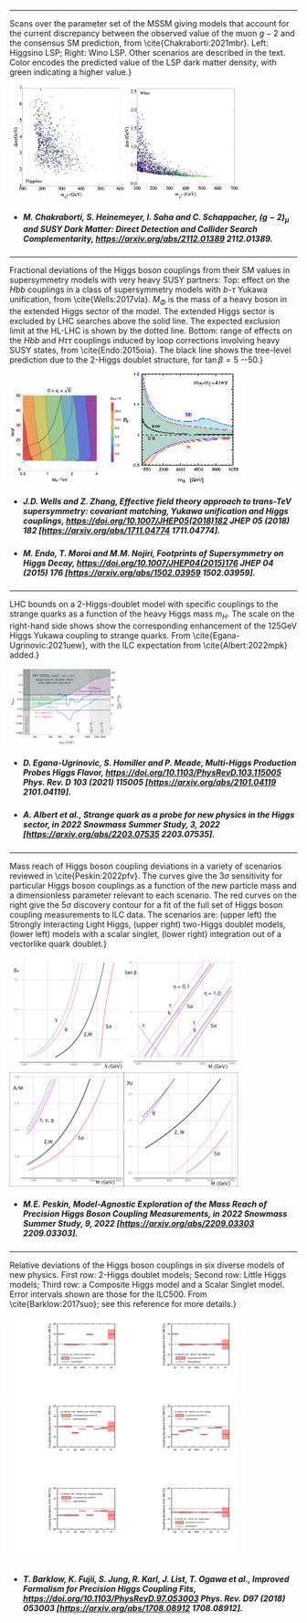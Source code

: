 
 
-----
Scans over the parameter set of the MSSM giving models that account for the current discrepancy between the observed value of the muon $g-2$ and the consensus SM prediction, from \cite{Chakraborti:2021mbr}.   Left: Higgsino LSP; Right: Wino LSP. Other scenarios are described in the text.  Color encodes the predicted value of the LSP dark matter density, with green indicating a higher value.}
 
[<img src="figures/higgsino_mn1_delm.png" width="200" />](figures/higgsino_mn1_delm.png)[<img src="figures/wino_mn1_delm.png" width="200" />](figures/wino_mn1_delm.png)

- ##### M. Chakraborti, S. Heinemeyer, I. Saha and C. Schappacher, $(g-2)_\mu$ and SUSY Dark Matter: Direct Detection and Collider Search Complementarity, https://arxiv.org/abs/2112.01389  2112.01389.  



 
-----
Fractional deviations of the Higgs boson couplings from their SM values in supersymmetry models with very heavy SUSY partners:  Top: effect on the $Hbb$ couplings in a  class of supersymmetry models with $b$-$\tau$ Yukawa unification, from \cite{Wells:2017vla}.  $M_\Phi$ is the mass of a heavy boson in the extended Higgs sector of the model.   The extended Higgs sector is excluded by LHC searches above the solid line.  The expected exclusion limit at the HL-LHC is shown by the dotted line.  Bottom: range of effects on the $Hbb$ and $H\tau\tau$ couplings induced by loop corrections involving heavy SUSY states, from \cite{Endo:2015oia}. The black line shows the tree-level prediction due to the 2-Higgs doublet structure, for $\tan\beta = 5$ --50.}
 
[<img src="figures/WellsZhang.png" width="200" />](figures/WellsZhang.pdf)[<img src="figures/EndoSUSY.png" width="200" />](figures/EndoSUSY.pdf)

- ##### J.D. Wells and Z. Zhang, Effective field theory approach to trans-TeV supersymmetry: covariant matching, Yukawa unification and Higgs couplings, https://doi.org/10.1007/JHEP05(2018)182 JHEP   05 (2018) 182 [https://arxiv.org/abs/1711.04774  1711.04774].  

- ##### M. Endo, T. Moroi and M.M. Nojiri, Footprints of Supersymmetry on Higgs Decay, https://doi.org/10.1007/JHEP04(2015)176 JHEP   04 (2015) 176 [https://arxiv.org/abs/1502.03959  1502.03959].  



 
-----
LHC bounds on a 2-Higgs-doublet model with specific couplings to the strange quarks as a function of the heavy Higgs mass $m_H$. The scale on the right-hand side shows show the corresponding enhancement of the 125GeV Higgs Yukawa coupling to strange quarks. From \cite{Egana-Ugrinovic:2021uew}, with the ILC expectation from \cite{Albert:2022mpk} added.}
 
[<img src="figures/exclusion_plot_strange_Homller.png" width="200" />](figures/exclusion_plot_strange_Homller.pdf)

- ##### D. Egana-Ugrinovic, S. Homiller and P. Meade, Multi-Higgs Production Probes Higgs Flavor, https://doi.org/10.1103/PhysRevD.103.115005 Phys. Rev. D   103 (2021) 115005 [https://arxiv.org/abs/2101.04119  2101.04119].  

- ##### A. Albert et al., Strange quark as a probe for new physics in the Higgs sector,  in 2022 Snowmass Summer Study, 3, 2022 [https://arxiv.org/abs/2203.07535  2203.07535].  



 
-----
Mass reach of Higgs boson coupling deviations in  a variety of scenarios reviewed in \cite{Peskin:2022pfv}.   The curves give the 3$\sigma$ sensitivity for particular Higgs boson couplings as a function of the new particle mass and a dimensionless parameter relevant to each scenario.  The red curves on the right give the 5$\sigma$ discovery contour for a fit of the full set of Higgs boson coupling measurements to ILC data.  The scenarios are:  (upper left) the Strongly Interacting Light Higgs, (upper right) two-Higgs doublet models, (lower left) models with a scalar singlet, (lower right) integration out of a vectorlike quark doublet.}
 
[<img src="figures/SILH.png" width="200" />](figures/SILH.pdf)[<img src="figures/THDMII.png" width="200" />](figures/THDMII.pdf)[<img src="figures/singlet.png" width="200" />](figures/singlet.pdf)[<img src="figures/vectorlike.png" width="200" />](figures/vectorlike.pdf)

- ##### M.E. Peskin, Model-Agnostic Exploration of the Mass Reach of Precision Higgs Boson Coupling Measurements,  in 2022 Snowmass Summer Study, 9, 2022 [https://arxiv.org/abs/2209.03303  2209.03303].  



 
-----
Relative deviations of the Higgs boson couplings in six  diverse models of new physics. First row: 2-Higgs doublet models; Second row: Little Higgs models; Third row: a Composite Higgs model and a Scalar Singlet model. Error intervals shown are those for the ILC500.  From \cite{Barklow:2017suo}; see this reference for more details.}
 
[<img src="figures/coup_dev_500_2HDM-II.png" width="200" />](figures/coup_dev_500_2HDM-II.pdf)[<img src="figures/coup_dev_500_2HDM-Y.png" width="200" />](figures/coup_dev_500_2HDM-Y.pdf)[<img src="figures/coup_dev_500_LHT-6.png" width="200" />](figures/coup_dev_500_LHT-6.pdf)[<img src="figures/coup_dev_500_LHT-7.png" width="200" />](figures/coup_dev_500_LHT-7.pdf)[<img src="figures/coup_dev_500_Composite.png" width="200" />](figures/coup_dev_500_Composite.pdf)[<img src="figures/coup_dev_500_Singlet.png" width="200" />](figures/coup_dev_500_Singlet.pdf)

- ##### T. Barklow, K. Fujii, S. Jung, R. Karl, J. List, T. Ogawa et al., Improved Formalism for Precision Higgs Coupling Fits, https://doi.org/10.1103/PhysRevD.97.053003 Phys. Rev.   D97 (2018) 053003 [https://arxiv.org/abs/1708.08912  1708.08912].  


